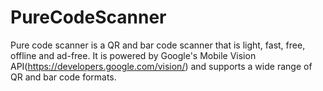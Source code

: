 # PureCodeScanner
Pure code scanner is a QR and bar code scanner that is light, fast, free, offline and ad-free. It is powered by Google's Mobile Vision API(https://developers.google.com/vision/) and supports a wide range of QR and bar code formats.
